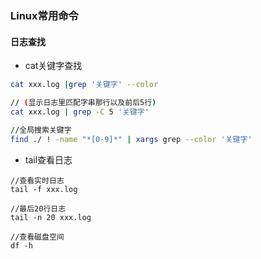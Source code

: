 ### Linux常用命令

#### 日志查找
+ cat关键字查找 
````sh
cat xxx.log |grep '关键字' --color

// (显示日志里匹配字串那行以及前后5行)
cat xxx.log | grep -C 5 '关键字'

//全局搜索关键字
find ./ ! -name "*[0-9]*" | xargs grep --color '关键字'
````

+ tail查看日志
````
//查看实时日志
tail -f xxx.log

//最后20行日志
tail -n 20 xxx.log

//查看磁盘空间
df -h
````